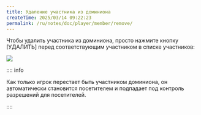 ```yaml
---
title: Удаление участника из доминиона
createTime: 2025/03/14 09:22:23
permalink: /ru/notes/doc/player/member/remove/
---
```


Чтобы удалить участника из доминиона, просто нажмите кнопку [УДАЛИТЬ] перед соответствующим участником в списке участников:

![](/player/member/remove/1.png)

:::: info

Как только игрок перестает быть участником доминиона, он автоматически становится посетителем и подпадает под контроль разрешений для посетителей.

::::
